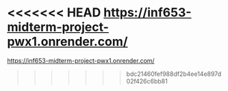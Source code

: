 <<<<<<< HEAD
https://inf653-midterm-project-pwx1.onrender.com/
=======
https://inf653-midterm-project-pwx1.onrender.com/
>>>>>>> bdc21460fef988df2b4ee14e897d02f426c6bb81
